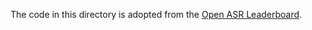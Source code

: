 The code in this directory is adopted from the [Open ASR Leaderboard](https://github.com/huggingface/open_asr_leaderboard/tree/main/normalizer).